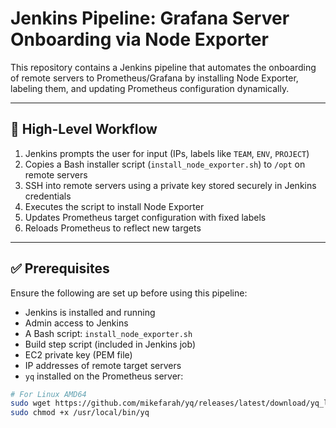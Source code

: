 # Jenkins Pipeline: Grafana Server Onboarding via Node Exporter

This repository contains a Jenkins pipeline that automates the onboarding of remote servers to Prometheus/Grafana by installing Node Exporter, labeling them, and updating Prometheus configuration dynamically.

---

## 🚀 High-Level Workflow

1. Jenkins prompts the user for input (IPs, labels like `TEAM`, `ENV`, `PROJECT`)
2. Copies a Bash installer script (`install_node_exporter.sh`) to `/opt` on remote servers
3. SSH into remote servers using a private key stored securely in Jenkins credentials
4. Executes the script to install Node Exporter
5. Updates Prometheus target configuration with fixed labels
6. Reloads Prometheus to reflect new targets

---

## ✅ Prerequisites

Ensure the following are set up before using this pipeline:

- Jenkins is installed and running
- Admin access to Jenkins
- A Bash script: `install_node_exporter.sh`
- Build step script (included in Jenkins job)
- EC2 private key (PEM file)
- IP addresses of remote target servers
- `yq` installed on the Prometheus server:

```bash
# For Linux AMD64
sudo wget https://github.com/mikefarah/yq/releases/latest/download/yq_linux_amd64 -O /usr/local/bin/yq
sudo chmod +x /usr/local/bin/yq
